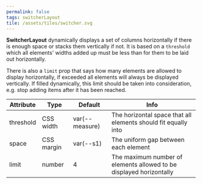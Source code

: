 ```yaml
---
permalink: false
tags: switcherLayout
tile: /assets/tiles/switcher.svg
---
```


**SwitcherLayout** dynamically displays a set of columns horizontally if there is enough space or stacks them vertically if not.
It is based on a `threshold` which all elements' widths added up must be less than for them to be laid out horizontally.

There is also a `limit` prop that says how many elements are allowed to display horizontally,
if exceeded all elements will always be displayed vertically.
If filled dynamically, this limit should be taken into consideration,
e.g. stop adding items after it has been reached.

| Attribute | Type       | Default        | Info                                                                |
| --------- | ---------- | -------------- | ------------------------------------------------------------------- |
| threshold | CSS width  | var(--measure) | The horizontal space that all elements should fit equally into      |
| space     | CSS margin | var(--s1)      | The uniform gap between each element                                |
| limit     | number     | 4              | The maximum number of elements allowed to be displayed horizontally |
